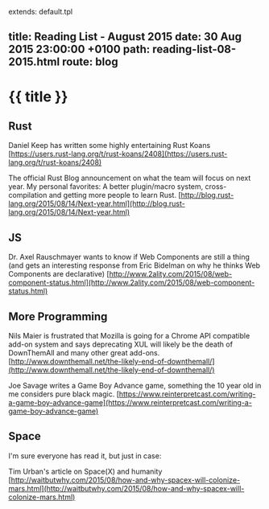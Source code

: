 extends: default.tpl

title:   Reading List - August 2015
date:    30 Aug 2015 23:00:00 +0100
path:    reading-list-08-2015.html
route: blog
---

# {{ title }}

## Rust

Daniel Keep has written some highly entertaining Rust Koans
[https://users.rust-lang.org/t/rust-koans/2408](https://users.rust-lang.org/t/rust-koans/2408)

The official Rust Blog announcement on what the team will focus on next year.
My personal favorites: A better plugin/macro system, cross-compilation and getting more people to learn Rust.
[http://blog.rust-lang.org/2015/08/14/Next-year.html](http://blog.rust-lang.org/2015/08/14/Next-year.html)

## JS

Dr. Axel Rauschmayer wants to know if Web Components are still a thing
(and gets an interesting response from Eric Bidelman on why he thinks Web Components are declarative)
[http://www.2ality.com/2015/08/web-component-status.html](http://www.2ality.com/2015/08/web-component-status.html)

## More Programming

Nils Maier is frustrated that Mozilla is going for a Chrome API compatible add-on system and
says deprecating XUL will likely be the death of DownThemAll and many other great add-ons.
[http://www.downthemall.net/the-likely-end-of-downthemall/](http://www.downthemall.net/the-likely-end-of-downthemall/)

Joe Savage writes a Game Boy Advance game, something the 10 year old in me considers pure black magic.
[https://www.reinterpretcast.com/writing-a-game-boy-advance-game](https://www.reinterpretcast.com/writing-a-game-boy-advance-game)

## Space

I'm sure everyone has read it, but just in case:

Tim Urban's article on Space(X) and humanity [http://waitbutwhy.com/2015/08/how-and-why-spacex-will-colonize-mars.html](http://waitbutwhy.com/2015/08/how-and-why-spacex-will-colonize-mars.html)
